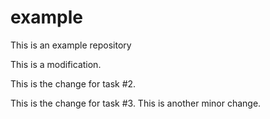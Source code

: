 # example
This is an example repository

This is a modification.

This is the change for task #2.

This is the change for task #3. This is another minor change.
